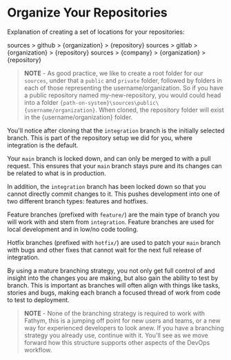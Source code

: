 # Organize Your Repositories

Explanation of creating a set of locations for your repositories:

sources > github > {organization} > {repository}
sources > gitlab > {organization} > {repository}
sources > {company} > {organization} > {repository}

> **NOTE** - As good practice, we like to create a root folder for our `sources`, under that a `public` and `private` folder, followed by folders in each of those representing the username/organization. So if you have a public repository named my-new-repository, you would could head into a folder `{path-on-system}\sources\public\{username/organization}`. When cloned, the repository folder will exist in the {username/organization} folder.

You'll notice after cloning that the `integration` branch is the initially selected branch. This is part of the repository setup we did for you, where integration is the default.

Your `main` branch is locked down, and can only be merged to with a pull request. This ensures that your `main` branch stays pure and its changes can be related to what is in production.

In addition, the `integration` branch has been locked down so that you cannot directly commit changes to it. This pushes development into one of two different branch types: features and hotfixes.

Feature branches (prefixed with `feature/`) are the main type of branch you will work with and stem from `integration`. Feature branches are used for local development and in low/no code tooling.

Hotfix branches (prefixed with `hotfix/`) are used to patch your `main` branch with bugs and other fixes that cannot wait for the next full release of integration.

By using a mature branching strategy, you not only get full control of and insight into the changes you are making, but also gain the ability to test by branch. This is important as branches will often align with things like tasks, stories and bugs, making each branch a focused thread of work from code to test to deployment.

> **NOTE** - None of the branching strategy is required to work with Fathym, this is a jumping off point for new users and teams, or a new way for experienced developers to look anew. If you have a branching strategy you already use, continue with it. You'll see as we move forward how this structure supports other aspects of the DevOps workflow.
